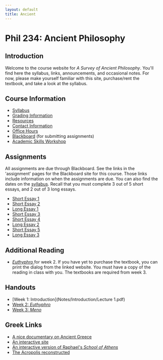 ```yaml
---
layout: default
title: Ancient
---
```


# Phil 234: Ancient Philosophy 

## Introduction ##

Welcome to the course website for *A Survey of Ancient Philosophy*. You'll find here the syllabus, links, announcements, and occasional notes. For now, please make yourself familiar with this site, purchase/rent the textbook, and take a look at the syllabus.  



## Course Information
+ [Syllabus](Syllabus.pdf)
+ [Grading Information](/Teaching/Grading/)
+ [Resources](/Teaching/Resources/)
+ [Contact Information](/Contact)
+ [Office Hours](/Contact/Office)
+ [Blackboard](http://blackboard.njcu.edu) (for submitting assignments)
+ [Academic Skills Workshop](http://www.njcu.edu/counselingcenter/academic-skills-workshops/)

## Assignments
All assignments are due through Blackboard. See the links in the 'assignment' pages for the Blackboard site for this course. Those links include information on when the assignments are due. You can also find the dates on the [syllabus](Syllabus.pdf). Recall that you must complete 3 out of 5 short essays, and 2 out of 3 long essays. 

+ [Short Essay 1](/Teaching/Ancient/Assignments/Short1) 
+ [Short Essay 2](/Teaching/Ancient/Assignments/Short2) 
+ [Long Essay 1](/Teaching/Ancient/Assignments/Long1)
+ [Short Essay 3](/Teaching/Ancient/Assignments/Short3)
+ [Short Essay 4](/Teaching/Ancient/Assignments/Short4)
+ [Long Essay 2](/Teaching/Ancient/Assignments/Long2)
+ [Short Essay 5](/Teaching/Ancient/Assignments/Short5)
+ [Long Essay 3](/Teaching/Ancient/Assignments/Long3)
 


## Additional Reading

+ [*Euthyphro* ](http://classics.mit.edu/Plato/euthyfro.html) for week 2. If you have yet to purchase the textbook, you can print the dialog from the linked website. You must have a copy of the reading in class with you. The textbooks are required from week 3.

## Handouts

+ [Week 1: Introduction](Notes/Introduction/Lecture 1.pdf)
+ [Week 2: *Euthyphro*](Notes/Euthyphro/Lecture4.pdf)
+ [Week 3: *Meno*](Notes/Meno/Meno.pdf)



## Greek Links ##

+ [A nice documentary on Ancient Greece](https://www.youtube.com/watch?v=-dwWocwd160)
+ [An interactive site](http://www.ancientgreece.co.uk/)
+ [An interactive version of Raphael's *School of Athens*](http://agutie.homestead.com/files/school_athens_map.html)
+ [The Acropolis reconstructed](https://www.youtube.com/watch?v=DMccsbWFAok)

